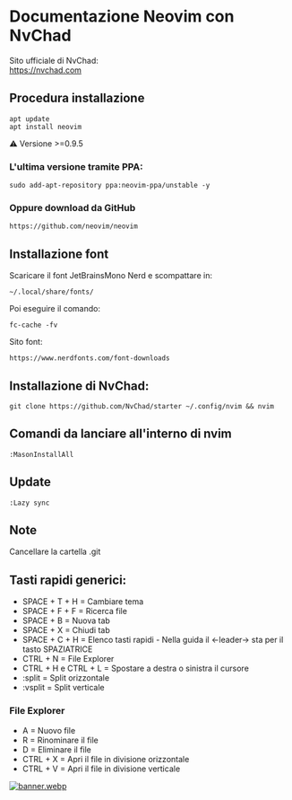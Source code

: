 # Documentazione Neovim con NvChad
Sito ufficiale di NvChad:  
https://nvchad.com

## Procedura installazione
```
apt update
apt install neovim
```
:warning: Versione >=0.9.5
### L'ultima versione tramite PPA:
```
sudo add-apt-repository ppa:neovim-ppa/unstable -y
```
### Oppure download da GitHub
```
https://github.com/neovim/neovim
```
## Installazione font
Scaricare il font JetBrainsMono Nerd e scompattare in:
```
~/.local/share/fonts/
```
Poi eseguire il comando:
```
fc-cache -fv
```
Sito font:
```
https://www.nerdfonts.com/font-downloads
```
## Installazione di NvChad:
```
git clone https://github.com/NvChad/starter ~/.config/nvim && nvim
```
## Comandi da lanciare all'interno di nvim
```
:MasonInstallAll
```

## Update
```
:Lazy sync
```

## Note
Cancellare la cartella .git

## Tasti rapidi generici:

- SPACE + T + H = Cambiare tema
- SPACE + F + F = Ricerca file
- SPACE + B = Nuova tab
- SPACE + X = Chiudi tab
- SPACE + C + H = Elenco tasti rapidi - Nella guida il <-leader-> sta per il tasto SPAZIATRICE
- CTRL + N = File Explorer
- CTRL + H e CTRL + L = Spostare a destra o sinistra il cursore
- :split = Split orizzontale
- :vsplit = Split verticale
### File Explorer
- A = Nuovo file
- R = Rinominare il file
- D = Eliminare il file
- CTRL + X = Apri il file in divisione orizzontale
- CTRL + V = Apri il file in divisione verticale

[![banner.webp](https://i.postimg.cc/tJR88Byp/banner.webp)](https://postimg.cc/7GcB2MfW)
